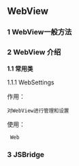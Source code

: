 ## WebView

### 1 WebView一般方法



### 2 WebView 介绍

 **1.1 常用类**
   
 1.1.1 WebSettings

   作用：
    
    对WebView进行管理和设置
     
   使用：
     
     Web
     





### 3 JSBridge

